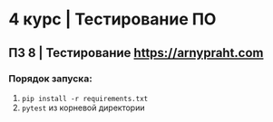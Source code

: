 # 4 курс | Тестирование ПО
## ПЗ 8 | Тестирование https://arnypraht.com

### Порядок запуска:
1. `pip install -r requirements.txt`
2. `pytest` из корневой директории
